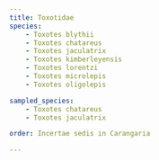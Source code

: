 ```yaml
---
title: Toxotidae
species:
    - Toxotes blythii
    - Toxotes chatareus
    - Toxotes jaculatrix
    - Toxotes kimberleyensis
    - Toxotes lorentzi
    - Toxotes microlepis
    - Toxotes oligolepis

sampled_species:
    - Toxotes chatareus
    - Toxotes jaculatrix

order: Incertae sedis in Carangaria

---
```


